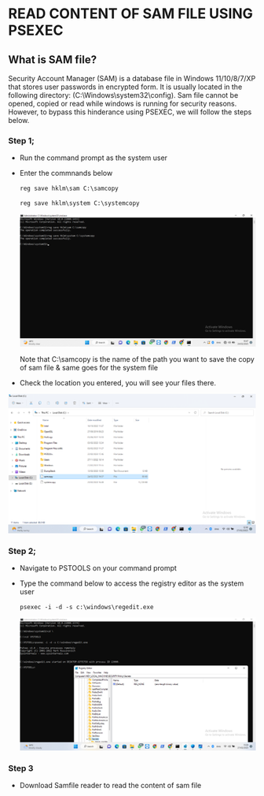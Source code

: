 # READ CONTENT OF SAM FILE USING PSEXEC

## What is SAM file?

Security Account Manager (SAM) is a database file in Windows 11/10/8/7/XP that stores user passwords in encrypted form. It is usually located in the following directory:
(C:\Windows\system32\config). Sam file cannot be opened, copied or read while windows is running for security reasons. However, to bypass this hinderance using PSEXEC, we will follow the steps below.

### Step 1;

- Run the command prompt as the system user
- Enter the commnands below

  ```
  reg save hklm\sam C:\samcopy
  ```
  ```
  reg save hklm\system C:\systemcopy
  ```
  ![UI Image](https://github.com/FacelessHacker/Privilege-Excalation-/blob/main/Screenshot%20(77).png)
  
  Note that C:\samcopy is the name of the path you want to save the copy of sam file & same goes for the system file
  
 - Check the location you entered, you will see your files there.
 
  ![UI Image](https://github.com/FacelessHacker/Privilege-Excalation-/blob/main/Screenshot%20(79).png)
  
### Step 2;

- Navigate to  PSTOOLS on your command prompt
- Type the command below to access the registry editor as the system user

  ```
  psexec -i -d -s c:\windows\regedit.exe
  ```
  
  ![UI Image](https://github.com/FacelessHacker/Privilege-Excalation-/blob/main/Screenshot%20(80).png)


### Step 3
- Download Samfile reader to read the content of sam file
